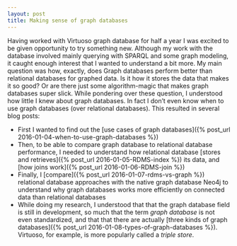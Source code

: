 ```yaml
---
layout: post
title: Making sense of graph databases
---
```


Having worked with Virtuoso graph database for half a year I was excited to be given opportunity to try something new. Although my work with the database involved mainly querying with SPARQL and some graph modeling, it caught enough interest that I wanted to understand a bit more. My main question was how, exactly, does Graph databases perform better than relational databases for graphed data. Is it how it stores the data that makes it so good? Or are there just some algorithm-magic that makes graph databases super slick. While pondering over these question, I understood how little I knew about graph databases. In fact I don’t even know when to use graph databases (over relational databases). This resulted in several blog posts:

* First I wanted to find out the [use cases of graph databases]({% post_url 2016-01-04-when-to-use-graph-databases %})
* Then, to be able to compare graph database to relational database performance, I needed to understand how relational database [stores and retrieves]({% post_url 2016-01-05-RDMS-index %}) its data, and [how joins work]({% post_url 2016-01-06-RDMS-join %})
* Finally, I [compare]({% post_url 2016-01-07-rdms-vs-graph %}) relational database approaches with the native graph database Neo4j to understand why graph databases works more efficiently on connected data than relational databases
* While doing my research, I understood that that the graph database field is still in development, so much that the term _graph database_ is not even standardized, and that that there are actually [three kinds of graph databases]({% post_url 2016-01-08-types-of-graph-databases %}). Virtuoso, for example, is more popularly called a _triple store_.


